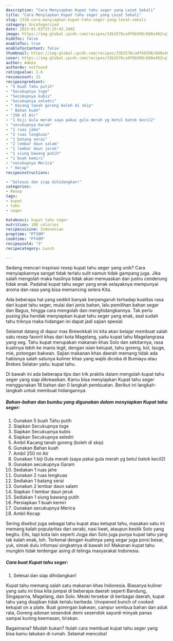 ```yaml
---
description: "Cara Menyiapkan Kupat tahu seger yang Lezat Sekali"
title: "Cara Menyiapkan Kupat tahu seger yang Lezat Sekali"
slug: 1310-cara-menyiapkan-kupat-tahu-seger-yang-lezat-sekali
category: Uncategorized
date: 2023-01-02T15:33:43.240Z
image: https://img-global.cpcdn.com/recipes/33b2576ca9f6b590/680x482cq70/kupat-tahu-seger-foto-resep-utama.jpg
hideToc: false
enableToc: true
enableTocContent: false
thumbnail: https://img-global.cpcdn.com/recipes/33b2576ca9f6b590/680x482cq70/kupat-tahu-seger-foto-resep-utama.jpg
cover: https://img-global.cpcdn.com/recipes/33b2576ca9f6b590/680x482cq70/kupat-tahu-seger-foto-resep-utama.jpg
author: Admin
authorAv: notfound
ratingvalue: 3.6
reviewcount: 15
recipeingredient:
- "5 buah Tahu putih"
- "Secukupnya toge"
- "Secukupnya kubis"
- "Secukupnya seledri"
- " Kacang tanah goreng boleh di skip"
- " Bahan kuah"
- "250 ml Air"
- "1 biji Gula merah saya pakai gula merah yg betul batok kecil2"
- "secukupnya Garam"
- "1 ruas jahe"
- "2 ruas lengkuas"
- "1 batang serai"
- "2 lembar daun salam"
- "1 lembar daun jeruk"
- "1 siung bawang putih"
- "1 buah kemiri"
- "secukupnya Merica"
- " Kecap"
recipeinstructions:

- "Selesai dan siap dihidangkan!"
categories:
- Resep
tags:
- kupat
- tahu
- seger

katakunci: kupat tahu seger 
nutrition: 108 calories
recipecuisine: Indonesian
preptime: "PT30M"
cooktime: "PT49M"
recipeyield: "3"
recipecategory: Lunch

---
```





Sedang mencari inspirasi resep kupat tahu seger yang unik? Cara menyiapkannya sangat tidak terlalu sulit namun tidak gampang juga. Jika salah mengolah maka hasilnya tidak akan memuaskan dan justru cenderung tidak enak. Padahal kupat tahu seger yang enak selayaknya mempunyai aroma dan rasa yang bisa memancing selera Kita.





Ada beberapa hal yang sedikit banyak berpengaruh terhadap kualitas rasa dari kupat tahu seger, mulai dari jenis bahan, lalu pemilihan bahan segar dan Bagus, hingga cara mengolah dan menghidangkannya. Tak perlu pusing jika hendak menyiapkan kupat tahu seger yang enak,      asal sudah tahu triknya maka hidangan ini dapat jadi sajian spesial.














Selamat datang di dapur mas Brewokkali ini kita akan belajar membuat salah satu resep favorit khas dari kota Magelang, yaitu kupat tahu Magelangrasa yang seg. Tahu kupat merupakan makanan khas Solo dan sekitarnya, rasa kuahnya lebih ke manis legit, dengan isian ketupat, tahu goreng, kol, tauge, mie, potongan bakwan. Sajian makanan khas daerah memang tidak ada habisnya salah satunya kuliner khas yang wajib dicoba di Bumiayu atau Brebes Selatan yaitu: kupat tahu.






Di bawah ini ada beberapa tips dan trik praktis dalam mengolah kupat tahu seger yang siap dikreasikan. Kamu bisa menyiapkan Kupat tahu seger menggunakan 18 bahan dan 0 langkah pembuatan. Berikut ini langkah-langkah untuk membuat hidangannya.

<!--inarticleads1-->

##### Bahan-bahan dan bumbu yang digunakan dalam menyiapkan Kupat tahu seger:

1. Gunakan 5 buah Tahu putih
1. Siapkan Secukupnya toge
1. Siapkan Secukupnya kubis
1. Siapkan Secukupnya seledri
1. Ambil  Kacang tanah goreng (boleh di skip)
1. Gunakan  Bahan kuah
1. Ambil 250 ml Air
1. Gunakan 1 biji Gula merah (saya pakai gula merah yg betul batok kecil2)
1. Gunakan secukupnya Garam
1. Sediakan 1 ruas jahe
1. Gunakan 2 ruas lengkuas
1. Sediakan 1 batang serai
1. Gunakan 2 lembar daun salam
1. Siapkan 1 lembar daun jeruk
1. Sediakan 1 siung bawang putih
1. Persiapkan 1 buah kemiri
1. Gunakan secukupnya Merica
1. Ambil  Kecap


Sering disebut juga sebagai tahu kupat atau ketupat tahu, masakan satu ini memang kalah popularitas dari serabi, nasi liwet, ataupun bestik Solo yang begitu. Eits, tapi kota lain seperti Jogja dan Solo juga punya kupat tahu yang tak kalah enak, loh. Terkenal dengan kuahnya yang segar juga porsi besar, yuk, simak dulu infomasi singkatnya di bawah ini! Makanan kupat tahu mungkin tidak terdengar asing di telinga masyarakat Indonesia. 

<!--inarticleads2-->

##### Cara buat Kupat tahu seger:


1. Selesai dan siap dihidangkan!

Kupat tahu memang salah satu makanan khas Indonesia. Biasanya kuliner yang satu ini bisa kita jumpai di beberapa daerah seperti Bandung, Singaparna, Magelang, dan Solo. Meski tersebar di berbagai daerah, kupat tahu yang disajikan tidak terlalu berbeda. Unopened bunch of cooked ketupat on a plate. Buat gorengan bakwan, campur sembua bahan dan aduk rata, Goreng adonan sesendok demi sesendok sayurdi minyak panas sampai kuning keemasan, tiriskan. 

Bagaimana? Mudah bukan? Itulah cara membuat kupat tahu seger yang bisa kamu lakukan di rumah. Selamat mencoba!
